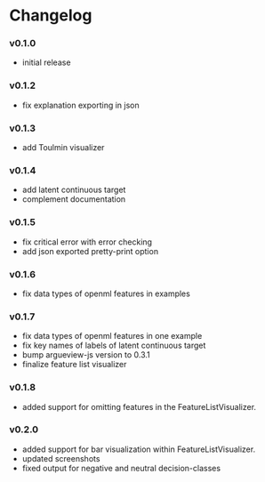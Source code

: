 # Changelog

### v0.1.0
 - initial release

### v0.1.2
 - fix explanation exporting in json
 
### v0.1.3
 - add Toulmin visualizer
 
### v0.1.4
 - add latent continuous target
 - complement documentation

### v0.1.5
 - fix critical error with error checking
 - add json exported pretty-print option

### v0.1.6
 - fix data types of openml features in examples
 
### v0.1.7
 - fix data types of openml features in one example
 - fix key names of labels of latent continuous target
 - bump argueview-js version to 0.3.1
 - finalize feature list visualizer
 
### v0.1.8
 - added support for omitting features in the FeatureListVisualizer.

### v0.2.0
 - added support for bar visualization within FeatureListVisualizer.
 - updated screenshots
 - fixed output for negative and neutral decision-classes

